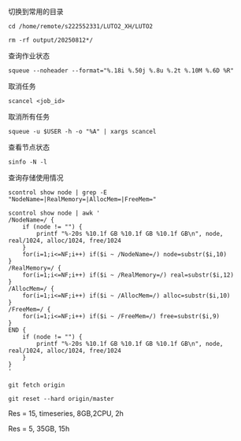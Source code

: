 切换到常用的目录
```
cd /home/remote/s222552331/LUTO2_XH/LUTO2
```
```
rm -rf output/20250812*/
```
查询作业状态
```
squeue --noheader --format="%.18i %.50j %.8u %.2t %.10M %.6D %R"
```
取消任务
```
scancel <job_id>
```
取消所有任务
```
squeue -u $USER -h -o "%A" | xargs scancel
```
查看节点状态
```
sinfo -N -l
```
查询存储使用情况
```
scontrol show node | grep -E "NodeName=|RealMemory=|AllocMem=|FreeMem="
```
```angular2html
scontrol show node | awk '
/NodeName=/ {
    if (node != "") {
        printf "%-20s %10.1f GB %10.1f GB %10.1f GB\n", node, real/1024, alloc/1024, free/1024
    }
    for(i=1;i<=NF;i++) if($i ~ /NodeName=/) node=substr($i,10)
}
/RealMemory=/ {
    for(i=1;i<=NF;i++) if($i ~ /RealMemory=/) real=substr($i,12)
}
/AllocMem=/ {
    for(i=1;i<=NF;i++) if($i ~ /AllocMem=/) alloc=substr($i,10)
}
/FreeMem=/ {
    for(i=1;i<=NF;i++) if($i ~ /FreeMem=/) free=substr($i,9)
}
END {
    if (node != "") {
        printf "%-20s %10.1f GB %10.1f GB %10.1f GB\n", node, real/1024, alloc/1024, free/1024
    }
}
'
```
```angular2html
git fetch origin

git reset --hard origin/master
```

Res = 15, timeseries, 8GB,2CPU, 2h

Res = 5, 35GB, 15h


